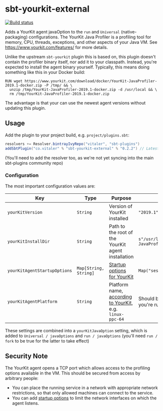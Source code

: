 # sbt-yourkit-external

[![Build status](https://badge.buildkite.com/b75b135f9ddc041dc9c16d46e1f57d98f4793c233438e1f6af.svg)](https://buildkite.com/vital/sbt-yourkit-external)

Adds a YourKit agent javaOption to the `run` and `Universal` (native-packaging) configurations. The YourKit Java
Profiler is a profiling tool for memory, CPU, threads, exceptions, and other aspects of your Java VM. See
https://www.yourkit.com/features/ for more details.

Unlike the upstream `sbt-yourkit` plugin this is based on, this plugin doesn't contain the profiler binary itself, nor
add it to your classpath. Instead, you're expected to install the agent binary yourself. Typically, this means doing
something like this in your Docker build:

```
RUN wget https://www.yourkit.com/download/docker/YourKit-JavaProfiler-2019.1-docker.zip -P /tmp/ && \
  unzip /tmp/YourKit-JavaProfiler-2019.1-docker.zip -d /usr/local && \
  rm /tmp/YourKit-JavaProfiler-2019.1-docker.zip
```

The advantage is that your can use the newest agent versions without updating this plugin.

## Usage

Add the plugin to your project build, e.g. `project/plugins.sbt`:

```scala
resolvers += Resolver.bintrayIvyRepo("vitaler", "sbt-plugins")
addSbtPlugin("co.vitaler" % "sbt-yourkit-external" % "0.2.2") // Latest release
```

(You'll need to add the resolver too, as we're not yet syncing into the main sbt-plugins community repo)

### Configuration

The most important configuration values are:

Key | Type | Purpose | Default value
--- | --- | --- | ---
`yourKitVersion` | `String` | Version of YourKit installed | `"2019.1"`
`yourKitInstallDir` | `String` | Path to the root of the YourKit agent installation | `s"/usr/local/YourKit-JavaProfiler-${yourKitVersion.value}"`
`yourKitAgentStartupOptions` | `Map[String, String]` | [Startup options for YourKit](https://www.yourkit.com/docs/java/help/startup_options.jsp) | `Map("sessionname" -> s"$project")`
`yourKitAgentPlatform` | `String` | Platform name, [according to YourKit](https://www.yourkit.com/docs/java/help/agent.jsp), e.g. `linux-ppc-64` | Should be automatically detected, if you're running in a 64-bit architecture.

These settings are combined into a `yourKitJavaOption` setting, which is added to `Universal / javaOptions` and `run / javaOptions` (you'll need
`run / fork` to be true for the latter to take effect)

## Security Note

The YourKit agent opens a TCP port which allows access to the profiling options available in the VM. This should be
secured from access by arbitrary people:

 - You can place the running service in a network with appropriate network restrictions, so that only allowed machines
   can connect to the service.
 - You can add [startup options](https://www.yourkit.com/docs/java/help/startup_options.jsp) to limit the network
   interfaces on which the agent listens.
